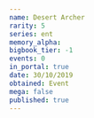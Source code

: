 ```yaml
---
name: Desert Archer
rarity: 5
series: ent
memory_alpha:
bigbook_tier: -1
events: 0
in_portal: true
date: 30/10/2019
obtained: Event
mega: false
published: true
---
```



